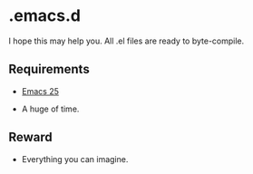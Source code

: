# .emacs.d

I hope this may help you. All .el files are ready to byte-compile.

## Requirements

- [Emacs 25](https://www.gnu.org/software/emacs/)

- A huge of time.

## Reward

- Everything you can imagine.
